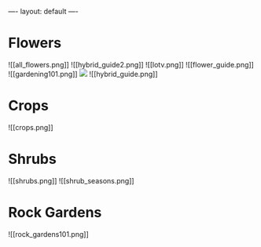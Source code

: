 —-
layout: default
—-

# Flowers
![[all_flowers.png]]
![[hybrid_guide2.png]]
![[lotv.png]]
![[flower_guide.png]]
![[gardening101.png]]
![](https://wiki.dudethatserin.com/wp-content/uploads/2023/05/FgPwe8V.jpg)
![[hybrid_guide.png]]

# Crops
![[crops.png]]

# Shrubs
![[shrubs.png]]
![[shrub_seasons.png]]

# Rock Gardens
![[rock_gardens101.png]]